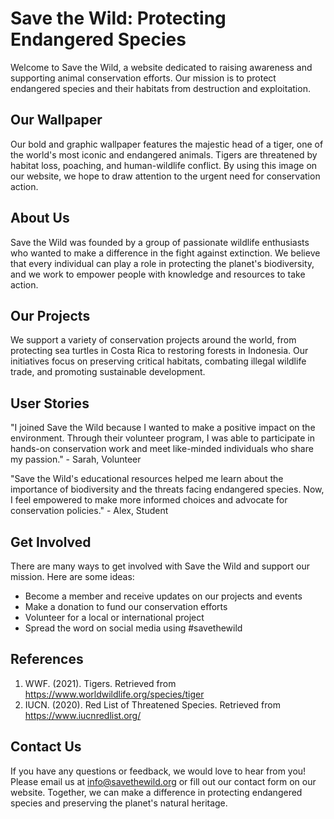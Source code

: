 <!--
Write me content for website with wallpaper which alt text is:

"A bold and graphic image of a tiger's head for a wildlife or animal conservation website"

The name/title of the page should not be 1:1 copy of the alt text but rather a real content of the website which is using this wallpaper.

- Use markdown format 
- Start with the heading
- The content should look like a real website 
- Include real sections like references, contact, user stories, etc. use things relevant to the page purpose.
- Feel free to use structure like headings, bullets, numbering, blockquotes, paragraphs, horizontal lines, etc.
- You can use formatting like bold or _italic_
- You can include UTF-8 emojis
- Links should be only #hash anchors (and you can refer to the document itself)
- Do not include images
-->

<!--font:Montserrat-->

# Save the Wild: Protecting Endangered Species

Welcome to Save the Wild, a website dedicated to raising awareness and supporting animal conservation efforts. Our mission is to protect endangered species and their habitats from destruction and exploitation.

## Our Wallpaper

Our bold and graphic wallpaper features the majestic head of a tiger, one of the world's most iconic and endangered animals. Tigers are threatened by habitat loss, poaching, and human-wildlife conflict. By using this image on our website, we hope to draw attention to the urgent need for conservation action.

## About Us

Save the Wild was founded by a group of passionate wildlife enthusiasts who wanted to make a difference in the fight against extinction. We believe that every individual can play a role in protecting the planet's biodiversity, and we work to empower people with knowledge and resources to take action.

## Our Projects

We support a variety of conservation projects around the world, from protecting sea turtles in Costa Rica to restoring forests in Indonesia. Our initiatives focus on preserving critical habitats, combating illegal wildlife trade, and promoting sustainable development.

## User Stories

"I joined Save the Wild because I wanted to make a positive impact on the environment. Through their volunteer program, I was able to participate in hands-on conservation work and meet like-minded individuals who share my passion." - Sarah, Volunteer

"Save the Wild's educational resources helped me learn about the importance of biodiversity and the threats facing endangered species. Now, I feel empowered to make more informed choices and advocate for conservation policies." - Alex, Student

## Get Involved

There are many ways to get involved with Save the Wild and support our mission. Here are some ideas:

- Become a member and receive updates on our projects and events
- Make a donation to fund our conservation efforts
- Volunteer for a local or international project
- Spread the word on social media using #savethewild

## References

1. WWF. (2021). Tigers. Retrieved from https://www.worldwildlife.org/species/tiger
2. IUCN. (2020). Red List of Threatened Species. Retrieved from https://www.iucnredlist.org/ 

## Contact Us

If you have any questions or feedback, we would love to hear from you! Please email us at info@savethewild.org or fill out our contact form on our website. Together, we can make a difference in protecting endangered species and preserving the planet's natural heritage.
